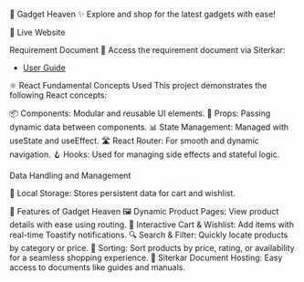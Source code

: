 🌟 Gadget Heaven
✨ Explore and shop for the latest gadgets with ease!

🚀 Live Website

Requirement Document
📂 Access the requirement document via Siterkar:

- [User Guide](../GadgetHeaven/docs/Batch-10_Assignment-08.pdf)


⚛️ React Fundamental Concepts Used
This project demonstrates the following React concepts:

📦 Components: Modular and reusable UI elements.
🔄 Props: Passing dynamic data between components.
📊 State Management: Managed with useState and useEffect.
🛣️ React Router: For smooth and dynamic navigation.
🪝 Hooks: Used for managing side effects and stateful logic.


Data Handling and Management

💾 Local Storage: Stores persistent data for cart and wishlist.

🌟 Features of Gadget Heaven
🖼️ Dynamic Product Pages: View product details with ease using routing.
🛒 Interactive Cart & Wishlist: Add items with real-time Toastify notifications.
🔍 Search & Filter: Quickly locate products by category or price.
🔄 Sorting: Sort products by price, rating, or availability for a seamless shopping experience.
📜 Siterkar Document Hosting: Easy access to documents like guides and manuals.